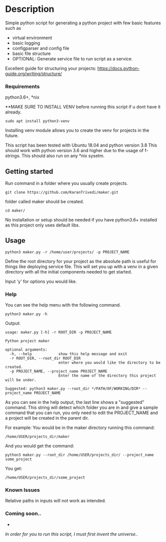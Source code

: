 # Description
Simple python script for generating a python project with few basic features such as
* virtual environment
* basic logging
* configparser and config file
* basic file structure
* OPTIONAL: Generate service file to run script as a service.

Excellent guide for structuring your projects:
https://docs.python-guide.org/writing/structure/

### Requirements
python3.6+, *nix

**MAKE SURE TO INSTALL VENV before running this script if u dont have it already.
```
sudo apt install python3-venv
```

Installing venv module allows you to create the venv for projects in the future.

This script has been tested with Ubuntu 18.04 and python version 3.8
This should work with python version 3.6 and higher due to the usage of f-strings.
This should also run on any *nix sysetm.

## Getting started

Run command in a folder where you usually create projects.
```
git clone https://github.com/KaranTrivedi/maker.git
```

folder called maker should be created.
```
cd maker/
```

No installation or setup should be needed if you have python3.6+ installed as this project only uses default libs.

## Usage

```
python3 maker.py -r /home/user/projects/ -p PROJECT_NAME
```
Define the root directory for your project as the absolute path is useful for things like deploying service file.
This will set you up with a venv in a given directory with all the initial components needed to get started.

Input 'y' for options you would like.

### Help

You can see the help menu with the following command.
```
python3 maker.py -h
```

Output:
```
usage: maker.py [-h] -r ROOT_DIR -p PROJECT_NAME

Python project maker

optional arguments:
  -h, --help            show this help message and exit
  -r ROOT_DIR, --root_dir ROOT_DIR
                        enter where you would like the directory to be created.
  -p PROJECT_NAME, --project_name PROJECT_NAME
                        Enter the name of the directory this project will be under.

Suggested: python3 maker.py --root_dir */PATH/OF/WORKING/DIR* --project_name PROJECT_NAME
```

As you can see in the help output, the last line shows a "suggested" command. 
This string will detect which folder you are in and give a sample command that you can run, you only need to edit the PROJECT_NAME
and a project will be created in the parent dir.

For example:
You would be in the maker directory running this command:
```
/home/USER/projects_dir/maker
```

And you would get the command:
```
python3 maker.py --root_dir /home/USER/projects_dir/ --project_name some_project
```

You get:
```
/home/USER/projects_dir/some_project
```

### Known Issues
Relative paths in inputs will not work as intended. 
### Coming soon..
 
-

*In order for you to run this script, I must first invent the universe..*
